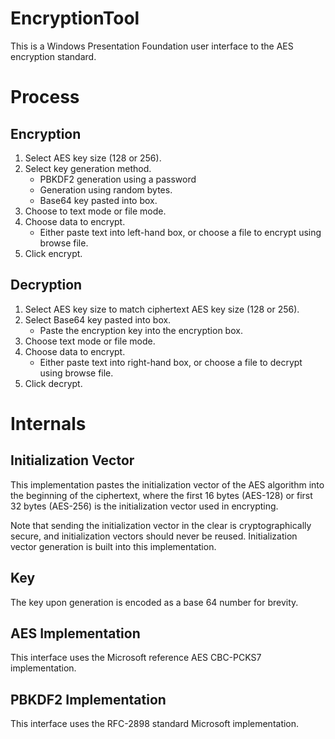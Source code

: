 # EncryptionTool
This is a Windows Presentation Foundation user interface to the AES encryption standard.

# Process
## Encryption
1. Select AES key size (128 or 256).
2. Select key generation method.
	* PBKDF2 generation using a password
	* Generation using random bytes.
	* Base64 key pasted into box.
3. Choose to text mode or file mode.
4. Choose data to encrypt.
	* Either paste text into left-hand box, or choose a file to encrypt using browse file.
5. Click encrypt.

## Decryption
1. Select AES key size to match ciphertext AES key size (128 or 256).
2. Select Base64 key pasted into box.
	* Paste the encryption key into the encryption box.
3. Choose text mode or file mode.
4. Choose data to encrypt.
	* Either paste text into right-hand box, or choose a file to decrypt using browse file.
5. Click decrypt.

# Internals
## Initialization Vector
This implementation pastes the initialization vector
of the AES algorithm into the beginning of the ciphertext,
where the first 16 bytes (AES-128) or first 32 bytes (AES-256)
is the initialization vector used in encrypting.

Note that sending the initialization vector
in the clear is cryptographically secure,
and initialization vectors should never be reused.
Initialization vector generation is built into
this implementation.

## Key
The key upon generation is encoded as a base 64 number for brevity.

## AES Implementation
This interface uses the Microsoft reference AES CBC-PCKS7 implementation.

## PBKDF2 Implementation
This interface uses the RFC-2898 standard Microsoft implementation.
